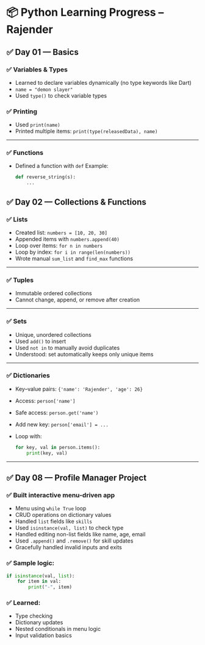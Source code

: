 # 📦 Python Learning Progress – Rajender

## ✅ Day 01 — Basics

### ✅ Variables & Types

- Learned to declare variables dynamically (no type keywords like Dart)
- `name = "demon slayer"`
- Used `type()` to check variable types

### ✅ Printing

- Used `print(name)`
- Printed multiple items: `print(type(releasedData), name)`

---

### ✅ Functions

- Defined a function with `def`
  Example:

  ```python
  def reverse_string(s):
      ...
  ```

## ✅ Day 02 — Collections & Functions

### ✅ Lists

- Created list: `numbers = [10, 20, 30]`
- Appended items with `numbers.append(40)`
- Loop over items: `for n in numbers`
- Loop by index: `for i in range(len(numbers))`
- Wrote manual `sum_list` and `find_max` functions

---

### ✅ Tuples

- Immutable ordered collections
- Cannot change, append, or remove after creation

---

### ✅ Sets

- Unique, unordered collections
- Used `add()` to insert
- Used `not in` to manually avoid duplicates
- Understood: set automatically keeps only unique items

---

### ✅ Dictionaries

- Key–value pairs: `{'name': 'Rajender', 'age': 26}`
- Access: `person['name']`
- Safe access: `person.get('name')`
- Add new key: `person['email'] = ...`
- Loop with:

  ```python
  for key, val in person.items():
      print(key, val)
  ```

---

## ✅ Day 08 — Profile Manager Project

### ✅ Built interactive menu-driven app

- Menu using `while True` loop
- CRUD operations on dictionary values
- Handled `list` fields like `skills`
- Used `isinstance(val, list)` to check type
- Handled editing non-list fields like name, age, email
- Used `.append()` and `.remove()` for skill updates
- Gracefully handled invalid inputs and exits

### ✅ Sample logic:

```python
if isinstance(val, list):
    for item in val:
        print("-", item)
```

### ✅ Learned:

- Type checking
- Dictionary updates
- Nested conditionals in menu logic
- Input validation basics
